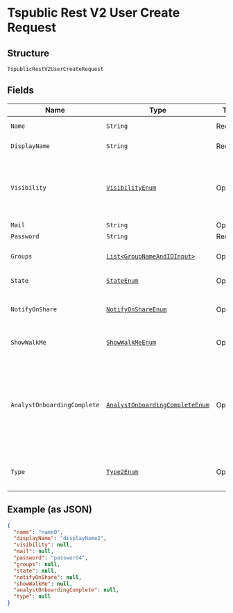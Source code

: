 
# Tspublic Rest V2 User Create Request

## Structure

`TspublicRestV2UserCreateRequest`

## Fields

| Name | Type | Tags | Description | Getter | Setter |
|  --- | --- | --- | --- | --- | --- |
| `Name` | `String` | Required | Name of the user account. The username string must be unique. | String getName() | setName(String name) |
| `DisplayName` | `String` | Required | A display name string for the user, usually their first and last name. | String getDisplayName() | setDisplayName(String displayName) |
| `Visibility` | [`VisibilityEnum`](../../doc/models/visibility-enum.md) | Optional | Visibility of the user. The visibility attribute is set to DEFAULT when creating a user.<br><br>The DEFAULT attribute makes a user visible to other users and user groups, and thus allows them to share objects.<br>**Default**: `VisibilityEnum.DEFAULT` | VisibilityEnum getVisibility() | setVisibility(VisibilityEnum visibility) |
| `Mail` | `String` | Optional | Email id associated with the user account | String getMail() | setMail(String mail) |
| `Password` | `String` | Required | Password for the user account. | String getPassword() | setPassword(String password) |
| `Groups` | [`List<GroupNameAndIDInput>`](../../doc/models/group-name-and-id-input.md) | Optional | A JSON array of group names or GUIDs or both. When both are given then id is considered | List<GroupNameAndIDInput> getGroups() | setGroups(List<GroupNameAndIDInput> groups) |
| `State` | [`StateEnum`](../../doc/models/state-enum.md) | Optional | Status of user account. acitve or inactive.<br>**Default**: `StateEnum.ACTIVE` | StateEnum getState() | setState(StateEnum state) |
| `NotifyOnShare` | [`NotifyOnShareEnum`](../../doc/models/notify-on-share-enum.md) | Optional | User preference for receiving email notifications when another ThoughtSpot user shares answers or pinboards.<br>**Default**: `NotifyOnShareEnum.ENUM_TRUE` | NotifyOnShareEnum getNotifyOnShare() | setNotifyOnShare(NotifyOnShareEnum notifyOnShare) |
| `ShowWalkMe` | [`ShowWalkMeEnum`](../../doc/models/show-walk-me-enum.md) | Optional | The user preference for revisiting the onboarding experience.<br>**Default**: `ShowWalkMeEnum.ENUM_TRUE` | ShowWalkMeEnum getShowWalkMe() | setShowWalkMe(ShowWalkMeEnum showWalkMe) |
| `AnalystOnboardingComplete` | [`AnalystOnboardingCompleteEnum`](../../doc/models/analyst-onboarding-complete-enum.md) | Optional | ThoughtSpot provides an interactive guided walkthrough to onboard new users. The onboarding experience leads users through a set of actions to help users get started and accomplish their tasks quickly.<br><br>The users can turn off the Onboarding experience and access it again when they need assistance with the ThoughtSpot UI.<br>**Default**: `AnalystOnboardingCompleteEnum.ENUM_FALSE` | AnalystOnboardingCompleteEnum getAnalystOnboardingComplete() | setAnalystOnboardingComplete(AnalystOnboardingCompleteEnum analystOnboardingComplete) |
| `Type` | [`Type2Enum`](../../doc/models/type-2-enum.md) | Optional | Type of user. LOCAL_USER indicates that the user is created locally in the ThoughtSpot system.<br>**Default**: `Type2Enum.LOCAL_USER` | Type2Enum getType() | setType(Type2Enum type) |

## Example (as JSON)

```json
{
  "name": "name0",
  "displayName": "displayName2",
  "visibility": null,
  "mail": null,
  "password": "password4",
  "groups": null,
  "state": null,
  "notifyOnShare": null,
  "showWalkMe": null,
  "analystOnboardingComplete": null,
  "type": null
}
```

